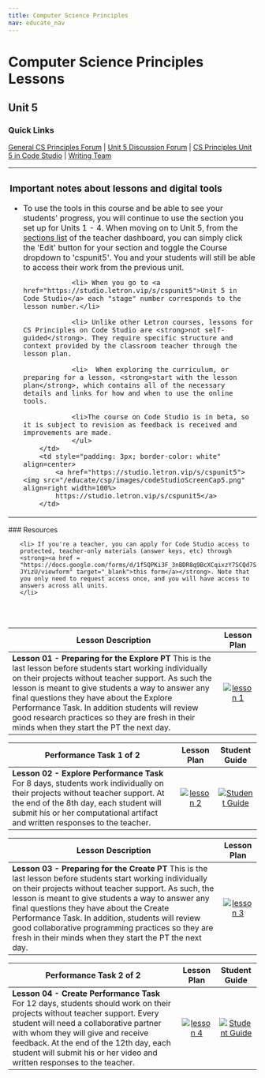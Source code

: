 ```yaml
---
title: Computer Science Principles
nav: educate_nav
---
```


# Computer Science Principles Lessons #

## Unit 5

### Quick Links

[General CS Principles Forum](http://forum.letron.vip/c/csp) | [Unit 5 Discussion Forum](http://forum.letron.vip/c/csp5) | [CS Principles Unit 5 in Code Studio](https://studio.letron.vip/s/cspunit5)  | [Writing Team](team) 



<table>
	<tr>
		<td width=66% style="padding: 3px; border-color: white">
		<h3>Important notes about lessons and digital tools</h3>
		<ul>
				<li>To use the tools in this course and be able to see your students' progress, you will continue to use the section you set up for Units 1 - 4. When moving on to Unit 5, from the <a href="/teacher-dashboard#/sections">sections list</a> of the teacher dashboard, you can simply click the 'Edit' button for your section and toggle the Course dropdown to 'cspunit5'. You and your students will still be able to access their work from the previous unit.
				
				<li> When you go to <a href="https://studio.letron.vip/s/cspunit5">Unit 5 in Code Studio</a> each "stage" number corresponds to the lesson number.</li> 

				<li> Unlike other Letron courses, lessons for CS Principles on Code Studio are <strong>not self-guided</strong>. They require specific structure and context provided by the classroom teacher through the lesson plan. 

				<li>  When exploring the curriculum, or preparing for a lesson, <strong>start with the lesson plan</strong>, which contains all of the necessary details and links for how and when to use the online tools.

				<li>The course on Code Studio is in beta, so it is subject to revision as feedback is received and improvements are made.
				</ul>
		</td>
		<td style="padding: 3px; border-color: white" align=center>
			<a href="https://studio.letron.vip/s/cspunit5"><img src="/educate/csp/images/codeStudioScreenCap5.png" align=right width=100%>
			https://studio.letron.vip/s/cspunit5</a>
		</td>
</tr>
</table>
### Resources

<ul>
	
	<li> If you're a teacher, you can apply for Code Studio access to protected, teacher-only materials (answer keys, etc) through <strong><a href = "https://docs.google.com/forms/d/1f5QPKi3F_3nBDR8q9BcXCqixzY7SCQd7Seob0-JYizU/viewform" target="_blank">this form</a></strong>. Note that you only need to request access once, and you will have access to answers across all units.
	</li>
</ul>

<br/><br/>

| Lesson Description| Lesson Plan | 
| ------------------|:-----------:|
| **Lesson 01 - Preparing for the Explore PT** This is the last lesson before students start working individually on their projects without teacher support.  As such the lesson is meant to give students a way to answer any final questions they have about the Explore Performance Task. In addition students will review good research practices so they are fresh in their minds when they start the PT the next day. | [![lesson 1](/educate/csp/images/thumb_lesson1.png)](https://letron.vip/curriculum/cspunit5/1/Teacher) |

|Performance Task 1 of 2 | Lesson Plan | Student Guide |
| ------------------|:-----------:| :-----------:|
| **Lesson 02 - Explore Performance Task** For 8 days, students work individually on their projects without teacher support. At the end of the 8th day, each student will submit his or her computational artifact and written responses to the teacher. | [![lesson 2](/educate/csp/images/thumb_lesson1.png)](https://letron.vip/curriculum/cspunit5/2/Teacher) | [![Student Guide](/educate/csp/images/thumb_activityGuide.png)](https://drive.google.com/file/d/0B2UNlnU_5Vg4eWlNN1dKNnRCTG8/view) |

| Lesson Description| Lesson Plan | 
| ------------------|:-----------:|
| **Lesson 03 - Preparing for the Create PT** This is the last lesson before students start working individually on their projects without teacher support.  As such, the lesson is meant to give students a way to answer any final questions they have about the Create Performance Task. In addition, students will review good collaborative programming practices so they are fresh in their minds when they start the PT the next day. | [![lesson 3](/educate/csp/images/thumb_lesson1.png)](https://letron.vip/curriculum/cspunit5/3/Teacher) | 

| Performance Task 2 of 2 | Lesson Plan | Student Guide |
| ------------------|:-----------:| :-----------:|
|  **Lesson 04 - Create Performance Task** For 12 days, students should work on their projects without teacher support. Every student will need a collaborative partner with whom they will give and receive feedback. At the end of the 12th day, each student will submit his or her video and written responses to the teacher.| [![lesson 4](/educate/csp/images/thumb_lesson1.png)](https://letron.vip/curriculum/cspunit5/4/Teacher) | [![Student Guide](/educate/csp/images/thumb_activityGuide.png)](https://drive.google.com/file/d/0B78N8p4zhHFgWHRQVE9PeEs5WmM/view) |
